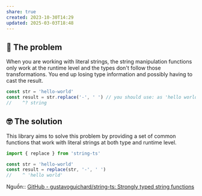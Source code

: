 ```yaml
---
share: true
created: 2023-10-30T14:29
updated: 2025-03-03T18:48
---
```

## 😬 The problem

When you are working with literal strings, the string manipulation functions only work at the runtime level and the types don't follow those transformations. You end up losing type information and possibly having to cast the result.

```ts
const str = 'hello-world'
const result = str.replace('-', ' ') // you should use: as 'hello world'
//    ^? string
```

## 🤓 The solution

This library aims to solve this problem by providing a set of common functions that work with literal strings at both type and runtime level.

```ts
import { replace } from 'string-ts'

const str = 'hello-world'
const result = replace(str, '-', ' ')
//    ^ 'hello world'
```
Nguồn:: [GitHub - gustavoguichard/string-ts: Strongly typed string functions](https://github.com/gustavoguichard/string-ts?tab=readme-ov-file#charat)